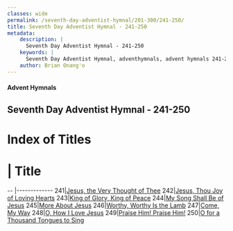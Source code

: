 ```yaml
---
classes: wide
permalink: /seventh-day-adventist-hymnal/201-300/241-250/
title: Seventh Day Adventist Hymnal - 241-250
metadata:
    description: |
      Seventh Day Adventist Hymnal - 241-250
    keywords: |
      Seventh Day Adventist Hymnal, adventhymnals, advent hymnals 241-250
    author: Brian Onang'o
---
```


#### Advent Hymnals
## Seventh Day Adventist Hymnal - 241-250

# Index of Titles
# | Title                        
-- |-------------
241|[Jesus, the Very Thought of Thee](/seventh-day-adventist-hymnal/201-300/241-250/Jesus,-the-Very-Thought-of-Thee)
242|[Jesus, Thou Joy of Loving Hearts](/seventh-day-adventist-hymnal/201-300/241-250/Jesus,-Thou-Joy-of-Loving-Hearts)
243|[King of Glory, King of Peace](/seventh-day-adventist-hymnal/201-300/241-250/King-of-Glory,-King-of-Peace)
244|[My Song Shall Be of Jesus](/seventh-day-adventist-hymnal/201-300/241-250/My-Song-Shall-Be-of-Jesus)
245|[More About Jesus](/seventh-day-adventist-hymnal/201-300/241-250/More-About-Jesus)
246|[Worthy, Worthy Is the Lamb](/seventh-day-adventist-hymnal/201-300/241-250/Worthy,-Worthy-Is-the-Lamb)
247|[Come, My Way](/seventh-day-adventist-hymnal/201-300/241-250/Come,-My-Way)
248|[O, How I Love Jesus](/seventh-day-adventist-hymnal/201-300/241-250/O,-How-I-Love-Jesus)
249|[Praise Him! Praise Him!](/seventh-day-adventist-hymnal/201-300/241-250/Praise-Him!-Praise-Him!)
250|[O for a Thousand Tongues to Sing](/seventh-day-adventist-hymnal/201-300/241-250/O-for-a-Thousand-Tongues-to-Sing)
